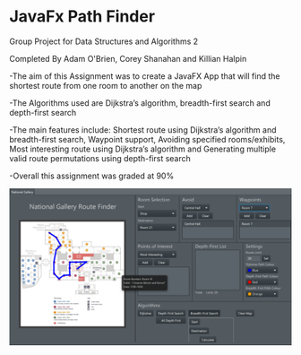 # JavaFx Path Finder


Group Project for Data Structures and Algorithms 2

Completed By Adam O'Brien, Corey Shanahan and Killian Halpin


-The aim of this Assignment was to create a JavaFX App that will find the shortest route from one room to another on the map 

-The Algorithms used are Dijkstra’s algorithm, breadth-first search and depth-first search

-The main features include: Shortest route using Dijkstra’s algorithm and breadth-first search, Waypoint support, Avoiding specified rooms/exhibits, Most interesting route using Dijkstra’s algorithm and Generating multiple valid route permutations using depth-first search

-Overall this assignment was graded at 90%


<img src="routeFinder.png" alt="Dijkstras Algorithm">
